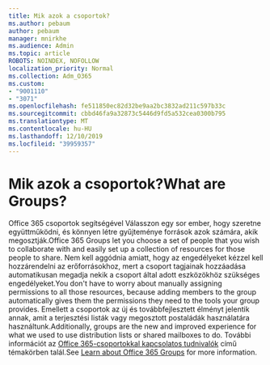 ```yaml
---
title: Mik azok a csoportok?
ms.author: pebaum
author: pebaum
manager: mnirkhe
ms.audience: Admin
ms.topic: article
ROBOTS: NOINDEX, NOFOLLOW
localization_priority: Normal
ms.collection: Adm_O365
ms.custom:
- "9001110"
- "3071"
ms.openlocfilehash: fe511850ec82d32be9aa2bc3832ad211c597b33c
ms.sourcegitcommit: cbbd46fa9a32873c5446d9fd5a532cea0300b795
ms.translationtype: MT
ms.contentlocale: hu-HU
ms.lasthandoff: 12/10/2019
ms.locfileid: "39959357"
---
```

# <a name="what-are-groups"></a><span data-ttu-id="a5090-102">Mik azok a csoportok?</span><span class="sxs-lookup"><span data-stu-id="a5090-102">What are Groups?</span></span>

<span data-ttu-id="a5090-103">Office 365 csoportok segítségével Válasszon egy sor ember, hogy szeretne együttműködni, és könnyen létre gyűjteménye források azok számára, akik megosztják.</span><span class="sxs-lookup"><span data-stu-id="a5090-103">Office 365 Groups let you choose a set of people that you wish to collaborate with and easily set up a collection of resources for those people to share.</span></span> <span data-ttu-id="a5090-104">Nem kell aggódnia amiatt, hogy az engedélyeket kézzel kell hozzárendelni az erőforrásokhoz, mert a csoport tagjainak hozzáadása automatikusan megadja nekik a csoport által adott eszközökhöz szükséges engedélyeket.</span><span class="sxs-lookup"><span data-stu-id="a5090-104">You don't have to worry about manually assigning permissions to all those resources, because adding members to the group automatically gives them the permissions they need to the tools your group provides.</span></span> <span data-ttu-id="a5090-105">Emellett a csoportok az új és továbbfejlesztett élményt jelentik annak, amit a terjesztési listák vagy megosztott postaládák használatára használtunk.</span><span class="sxs-lookup"><span data-stu-id="a5090-105">Additionally, groups are the new and improved experience for what we used to use distribution lists or shared mailboxes to do.</span></span>  <span data-ttu-id="a5090-106">További információt az [Office 365-csoportokkal kapcsolatos tudnivalók](https://support.office.com/article/b565caa1-5c40-40ef-9915-60fdb2d97fa2) című témakörben talál.</span><span class="sxs-lookup"><span data-stu-id="a5090-106">See [Learn about Office 365 Groups](https://support.office.com/article/b565caa1-5c40-40ef-9915-60fdb2d97fa2) for more information.</span></span> 